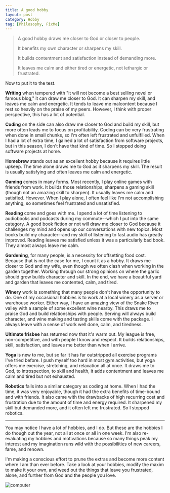 ```yaml
---
title: A good hobby
layout: post
category: Hobby
tag: [Philosophy, FixMe]
---
```

>A good hobby draws me closer to God or closer to people.
>
>It benefits my own character or sharpens my skill.
>
>It builds contentment and satisfaction instead of demanding more.
>
>It leaves me calm and either tired or energetic, not lethargic or frustrated.

<!-- more -->

Now to put it to the test.

**Writing** when tempered with "it will not become a best selling novel or famous blog," it can draw me closer to God. It can sharpen my skill, and leaves me calm and energetic. It tends to leave me malcontent because I rest so heavily on the praise of my peers. However, I think with proper perspective, this has a lot of potential.

**Coding** on the side can also draw me closer to God and build my skill, but more often leads me to focus on profitability. Coding can be very frustrating when done in small chunks, so I'm often left frustrated and unfulfilled. When I had a lot of extra time, I gained a lot of satisfaction from software projects, but in this season, I don't have that kind of time. So I stopped doing software projects at home.

**Homebrew** stands out as an excellent hobby because it requires little upkeep. The time alone draws me to God as it sharpens my skill. The result is usually satisfying and often leaves me calm and energetic.

**Gaming** comes in many forms. Most recently, I play online games with friends from work. It builds those relationships, sharpens a gaming skill (though not an amazing skill to sharpen). It usually leaves me calm and satisfied. However. When I play alone, I often feel like I'm not accomplishing anything, so sometimes feel frustrated and unsatisfied.

**Reading** come and goes with me. I spend a lot of time listening to audiobooks and podcasts during my commute--which I put into the same category. A good book fiction or not will draw me closer to God because it challenges my mind and opens up our conversations with new topics. Most books build my character--and my skill of listening to fast audio has greatly improved. Reading leaves me satisfied unless it was a particularly bad book. They almost always leave me calm.

**Gardening**, for many people, is a necessity for offsetting food cost. Because that is not the case for me, I count it as a hobby. It draws me closer to God and my wife, even though we often clash when working in the garden together. Working through our strong opinions on where the garlic should grow builds character and skill. In the end, we have a beautiful yard and garden that leaves me contented, calm, and tired.

**Winery** work is something that many people don't have the opportunity to do. One of my occasional hobbies is to work at a local winery as a server or warehouse worker. Either way, I have an amazing view of the Snake River valley with a sample of some excellent wine nearby. This draws me to praise God and build relationships with people. Serving will always build character, and wine making and tasting skills come with the package. I always leave with a sense of work well done, calm, and tiredness.

**Ultimate frisbee** has returned now that it's warm out. My league is free, non-competitive, and with people I know and respect. It builds relationships, skill, satisfaction, and leaves me better than when I arrive.

**Yoga** is new to me, but so far it has far outstripped all exercise programs I've tried before. I push myself too hard in most gym activities, but yoga offers me exercise, stretching, and relaxation all at once. It draws me to God, to introspection, to skill and health, it adds contentment and leaves me calm and tired but not exhausted.

**Robotics** falls into a similar category as coding at home. When I had the time, it was very enjoyable, though it had the extra benefits of time-bound and with friends. It also came with the drawbacks of high recurring cost and frustration due to the amount of time and energy required. It sharpened my skill but demanded more, and it often left me frustrated. So I stopped robotics.

* * *

You may notice I have a lot of hobbies, and I do. But these are the hobbies I do though out the year, not all at once or all in one week. I'm also re-evaluating my hobbies and motivations because so many things peak my interest and my imagination runs wild with the possibilities of new careers, fame, and renown.

I'm making a conscious effort to prune the extras and become more content where I am than ever before. Take a look at your hobbies, modify the maxim to make it your own, and weed out the things that leave you frustrated, alone, and further from God and the people you love.

![computer](/public/images/2016/05/20160424_165052-1.jpg)
